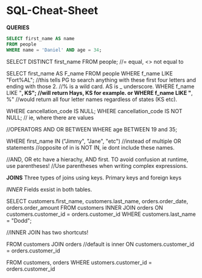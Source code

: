 # SQL-Cheat-Sheet

**QUERIES**
```sql
SELECT first_name AS name 
FROM people 
WHERE name = 'Daniel' AND age = 34;
```

SELECT DISTINCT first_name FROM people;
//= equal, <> not equal to

SELECT first_name AS F_name 
FROM people 
WHERE f_name LIKE "Fort%AL"; //this tells PG to search anything with these first four letters and ending with those 2. 
//% is a wild card. AS is _ underscore.
WHERE f_name LIKE "____, KS"; //will return Hays, KS for example.
or WHERE f_name LIKE "____, %" //would return all four letter names regardless of states (KS etc).

WHERE cancellation_code IS NULL;
WHERE cancellation_code IS NOT NULL; // ie, where there are values

//OPERATORS
AND
OR
BETWEEN
WHERE age BETWEEN 19 and 35;

WHERE first_name IN ("Jimmy", "Jane", "etc") //instead of multiple OR statements
//opposite of in is NOT IN, ie dont include these names.

//AND, OR etc have a hierachy, AND first. TO avoid confusion at runtime, use parentheses!
//Use parentheses when writing complex expressions.

**JOINS**
Three types of joins using keys.
Primary keys and foreign keys

*INNER* 
Fields exsist in both tables.

SELECT customers.first_name,
		customers.last_name,
		orders.order_date,
		orders.order_amount
FROM customers
INNER JOIN orders
ON customers.customer_id = orders.customer_id
WHERE customers.last_name = "Dodd";

//INNER JOIN has two shortcuts!

FROM customers
JOIN orders //default is inner
ON customers.customer_id = orders.customer_id

FROM customers,
orders
WHERE ustomers.customer_id = orders.customer_id

